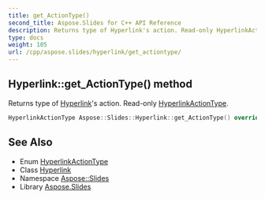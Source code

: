 ```yaml
---
title: get_ActionType()
second_title: Aspose.Slides for C++ API Reference
description: Returns type of Hyperlink's action. Read-only HyperlinkActionType.
type: docs
weight: 105
url: /cpp/aspose.slides/hyperlink/get_actiontype/
---
```

## Hyperlink::get_ActionType() method


Returns type of [Hyperlink](../)'s action. Read-only [HyperlinkActionType](../../hyperlinkactiontype/).

```cpp
HyperlinkActionType Aspose::Slides::Hyperlink::get_ActionType() override
```

## See Also

* Enum [HyperlinkActionType](../hyperlinkactiontype/)
* Class [Hyperlink](./)
* Namespace [Aspose::Slides](../)
* Library [Aspose.Slides](../../)